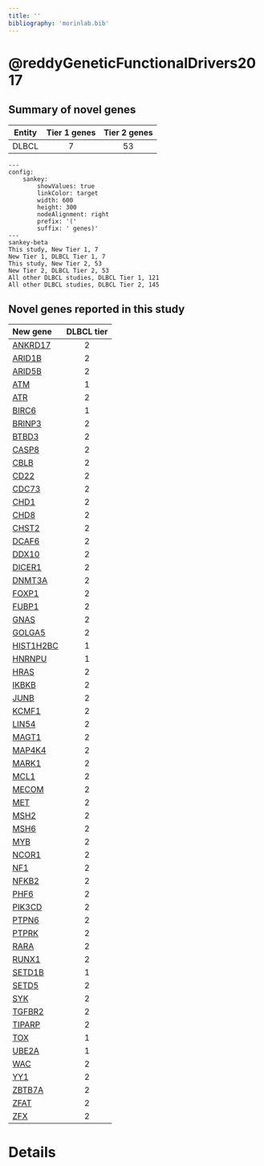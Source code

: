 ```yaml
---
title: ''
bibliography: 'morinlab.bib'
---
```


# @reddyGeneticFunctionalDrivers2017
## Summary of novel genes

|Entity| Tier 1 genes| Tier 2 genes|
|:-:|:-:|:-:|
|DLBCL|7|53|
```mermaid
---
config:
    sankey:
        showValues: true
        linkColor: target
        width: 600
        height: 300
        nodeAlignment: right
        prefix: '('
        suffix: ' genes)'
---
sankey-beta
This study, New Tier 1, 7
New Tier 1, DLBCL Tier 1, 7
This study, New Tier 2, 53
New Tier 2, DLBCL Tier 2, 53
All other DLBCL studies, DLBCL Tier 1, 121
All other DLBCL studies, DLBCL Tier 2, 145
```


## Novel genes reported in this study

|New gene|DLBCL tier|
|:-|:-:|
|[ANKRD17](../ANKRD17)|2 |
|[ARID1B](../ARID1B)|2 |
|[ARID5B](../ARID5B)|2 |
|[ATM](../ATM)|1 |
|[ATR](../ATR)|2 |
|[BIRC6](../BIRC6)|1 |
|[BRINP3](../BRINP3)|2 |
|[BTBD3](../BTBD3)|2 |
|[CASP8](../CASP8)|2 |
|[CBLB](../CBLB)|2 |
|[CD22](../CD22)|2 |
|[CDC73](../CDC73)|2 |
|[CHD1](../CHD1)|2 |
|[CHD8](../CHD8)|2 |
|[CHST2](../CHST2)|2 |
|[DCAF6](../DCAF6)|2 |
|[DDX10](../DDX10)|2 |
|[DICER1](../DICER1)|2 |
|[DNMT3A](../DNMT3A)|2 |
|[FOXP1](../FOXP1)|2 |
|[FUBP1](../FUBP1)|2 |
|[GNAS](../GNAS)|2 |
|[GOLGA5](../GOLGA5)|2 |
|[HIST1H2BC](../HIST1H2BC)|1 |
|[HNRNPU](../HNRNPU)|1 |
|[HRAS](../HRAS)|2 |
|[IKBKB](../IKBKB)|2 |
|[JUNB](../JUNB)|2 |
|[KCMF1](../KCMF1)|2 |
|[LIN54](../LIN54)|2 |
|[MAGT1](../MAGT1)|2 |
|[MAP4K4](../MAP4K4)|2 |
|[MARK1](../MARK1)|2 |
|[MCL1](../MCL1)|2 |
|[MECOM](../MECOM)|2 |
|[MET](../MET)|2 |
|[MSH2](../MSH2)|2 |
|[MSH6](../MSH6)|2 |
|[MYB](../MYB)|2 |
|[NCOR1](../NCOR1)|2 |
|[NF1](../NF1)|2 |
|[NFKB2](../NFKB2)|2 |
|[PHF6](../PHF6)|2 |
|[PIK3CD](../PIK3CD)|2 |
|[PTPN6](../PTPN6)|2 |
|[PTPRK](../PTPRK)|2 |
|[RARA](../RARA)|2 |
|[RUNX1](../RUNX1)|2 |
|[SETD1B](../SETD1B)|1 |
|[SETD5](../SETD5)|2 |
|[SYK](../SYK)|2 |
|[TGFBR2](../TGFBR2)|2 |
|[TIPARP](../TIPARP)|2 |
|[TOX](../TOX)|1 |
|[UBE2A](../UBE2A)|1 |
|[WAC](../WAC)|2 |
|[YY1](../YY1)|2 |
|[ZBTB7A](../ZBTB7A)|2 |
|[ZFAT](../ZFAT)|2 |
|[ZFX](../ZFX)|2 |

# Details

